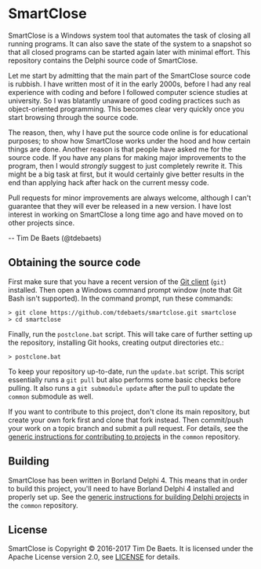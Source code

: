 SmartClose
==========

SmartClose is a Windows system tool that automates the task of closing all running programs. It can also save the state of the system to a snapshot so that all closed programs can be started again later with minimal effort. This repository contains the Delphi source code of SmartClose.

Let me start by admitting that the main part of the SmartClose source code is rubbish. I have written most of it in the early 2000s, before I had any real experience with coding and before I followed computer science studies at university. So I was blatantly unaware of good coding practices such as object-oriented programming. This becomes clear very quickly once you start browsing through the source code.

The reason, then, why I have put the source code online is for educational purposes; to show how SmartClose works under the hood and how certain things are done. Another reason is that people have asked me for the source code. If you have any plans for making major improvements to the program, then I would *strongly* suggest to just completely rewrite it. This might be a big task at first, but it would certainly give better results in the end than applying hack after hack on the current messy code.

Pull requests for minor improvements are always welcome, although I can't guarantee that they will ever be released in a new version. I have lost interest in working on SmartClose a long time ago and have moved on to other projects since.

-- Tim De Baets (@tdebaets)

Obtaining the source code
-------------------------

First make sure that you have a recent version of the [Git client](https://git-scm.com/) (`git`) installed. Then open a Windows command prompt window (note that Git Bash isn't supported). In the command prompt, run these commands:
```
> git clone https://github.com/tdebaets/smartclose.git smartclose
> cd smartclose
```

Finally, run the `postclone.bat` script. This will take care of further setting up the repository, installing Git hooks, creating output directories etc.:
```
> postclone.bat
```

To keep your repository up-to-date, run the `update.bat` script. This script essentially runs a `git pull` but also performs some basic checks before pulling. It also runs a `git submodule update` after the pull to update the `common` submodule as well.

If you want to contribute to this project, don't clone its main repository, but create your own fork first and clone that fork instead. Then commit/push your work on a topic branch and submit a pull request. For details, see the [generic instructions for contributing to projects](https://github.com/tdebaets/common/blob/master/CONTRIBUTING.md) in the `common` repository.

Building
--------

SmartClose has been written in Borland Delphi 4. This means that in order to build this project, you'll need to have Borland Delphi 4 installed and properly set up. See the [generic instructions for building Delphi projects](https://github.com/tdebaets/common/blob/master/Delphi/Building.md) in the `common` repository.

License
-------

SmartClose is Copyright © 2016-2017 Tim De Baets. It is licensed under the Apache License version 2.0, see [LICENSE](LICENSE) for details.
